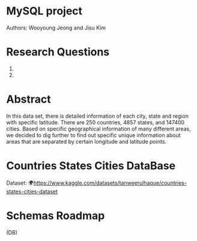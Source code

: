 # MySQL project
Authors: Wooyoung Jeong and Jisu Kim

# Research Questions
1.
2.

# Abstract
In this data set, there is detailed information of each city, state and region with specific latitude. There are 250 countries, 4857 states, and 147400 cities. Based on specific geographical information of many different areas, we decided to dig further to find out specific unique information about areas that are separated by certain longitude and latitude points.

# Countries States Cities DataBase
Dataset: 🌍https://www.kaggle.com/datasets/tanweerulhaque/countries-states-cities-dataset

# Schemas Roadmap
(DB)
